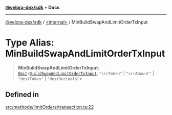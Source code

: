 [**@velora-dex/sdk**](../../README.md) • **Docs**

***

[@velora-dex/sdk](../../globals.md) / [\<internal\>](../README.md) / MinBuildSwapAndLimitOrderTxInput

# Type Alias: MinBuildSwapAndLimitOrderTxInput

> **MinBuildSwapAndLimitOrderTxInput**: [`Omit`](Omit.md)\<[`BuildSwapAndLimitOrderTxInput`](../../type-aliases/BuildSwapAndLimitOrderTxInput.md), `"srcToken"` \| `"srcAmount"` \| `"destToken"` \| `"destDecimals"`\>

## Defined in

[src/methods/limitOrders/transaction.ts:22](https://github.com/VeloraDEX/sdk/blob/master/src/methods/limitOrders/transaction.ts#L22)
